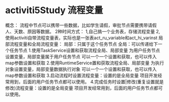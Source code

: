 # activiti5Study 流程变量
概念：
    流程中节点可以携带一些数据，比如学生请假，审批节点需要携带请假人、天数、原因等数据。
    2种时间方式：
        1,自己搞一个业务表，存储流程变量
        2,使用activiti自带流程变量表，实际也是一张表act_ru_variable和act_hi_varinst
    局部流程变量和全局流程变量：
        局部：只属于这个任务节点
        全局：可以传递给下一个任务节点
1.使用TaskService设置和获取流程全局、局部变量
    为用户任务节点设置变量，局部变量属于用户任务节点
    可以一个一个设置和获取，也可以传入map参数设置和获取
2.使用RuntimeService置和获取流程全局、局部变量
    为执行对象设置变量，局部变量数据执行对象
    可以一个一个设置和获取，也可以传入map参数设置和获取
3.启动流程时设置流程变量：设置的是全局变量
    项目开发经常用到，后面的用户任务节点都可以使用。
4.完成任务时设置|修改(重复设置就是修改)流程变量：设置的是全局变量
    项目开发经常用到，后面的用户任务节点都可以使用。